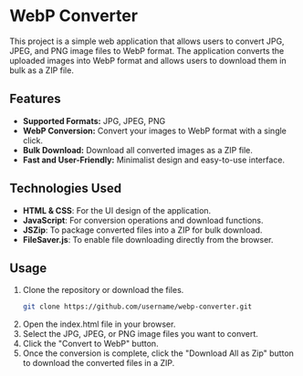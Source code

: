 # WebP Converter

This project is a simple web application that allows users to convert JPG, JPEG, and PNG image files to WebP format. The application converts the uploaded images into WebP format and allows users to download them in bulk as a ZIP file.

## Features

- **Supported Formats:** JPG, JPEG, PNG
- **WebP Conversion:** Convert your images to WebP format with a single click.
- **Bulk Download:** Download all converted images as a ZIP file.
- **Fast and User-Friendly:** Minimalist design and easy-to-use interface.

## Technologies Used

- **HTML & CSS**: For the UI design of the application.
- **JavaScript**: For conversion operations and download functions.
- **JSZip**: To package converted files into a ZIP for bulk download.
- **FileSaver.js**: To enable file downloading directly from the browser.

## Usage

1. Clone the repository or download the files.
   ```bash
   git clone https://github.com/username/webp-converter.git
2. Open the index.html file in your browser.
3. Select the JPG, JPEG, or PNG image files you want to convert.
4. Click the "Convert to WebP" button.
5. Once the conversion is complete, click the "Download All as Zip" button to download the converted files in a ZIP.


